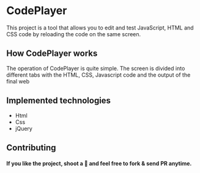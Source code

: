 # CodePlayer
This project is a tool that allows you to edit and test JavaScript, HTML and CSS code by reloading the code on the same screen.
<h2> How CodePlayer works </h2>
The operation of CodePlayer is quite simple. The screen is divided into different tabs with the HTML, CSS, Javascript code and the output of the final web
<h2> Implemented technologies </h2>
<ul>
<li>Html</li>
<li>Css</li>
<li>jQuery</li>
 </ul>
<h2>Contributing</h2>
<h4>If you like the project, shoot a 🌟 and feel free to fork & send PR anytime.</h4>
